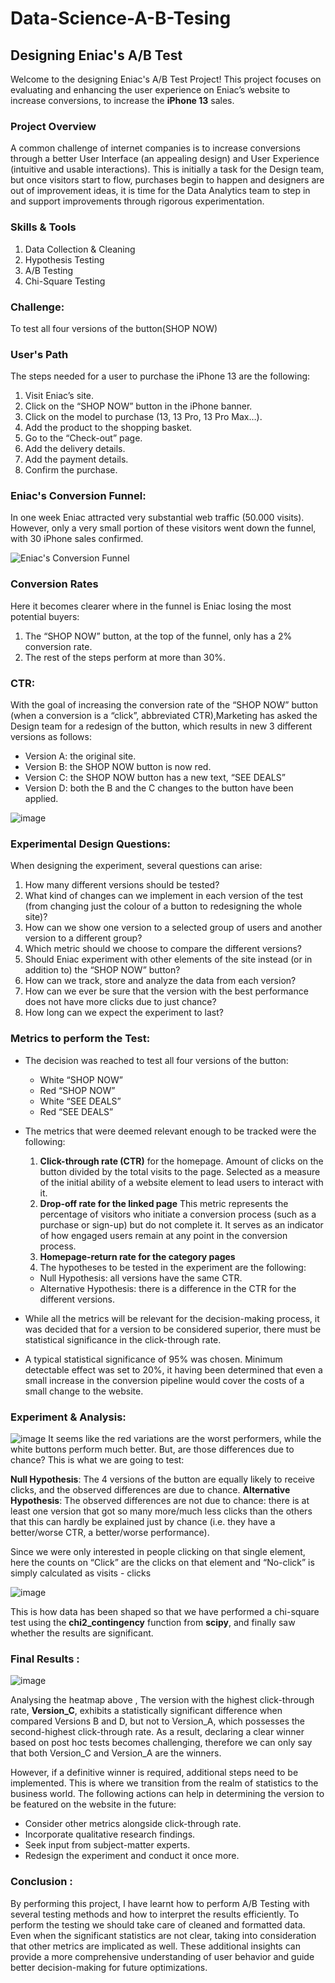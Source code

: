 # Data-Science-A-B-Tesing

## Designing Eniac's A/B Test
Welcome to the designing Eniac's A/B Test Project! This project focuses on evaluating and enhancing the user experience on Eniac’s website to increase conversions, to increase the **iPhone 13** sales.

### Project Overview
A common challenge of internet companies is to increase conversions through a better User Interface (an appealing design) and User Experience (intuitive and usable interactions). This is initially a task for the Design team, but once visitors start to flow, purchases begin to happen and designers are out of improvement ideas, it is time for the Data Analytics team to step in and support improvements through rigorous experimentation.

### Skills & Tools
1. Data Collection & Cleaning
2. Hypothesis Testing
3. A/B Testing
4. Chi-Square Testing

### Challenge:
To test all four versions of the button(SHOP NOW)

### User's Path
The steps needed for a user to purchase the iPhone 13 are the following:
1. Visit Eniac’s site.
2. Click on the “SHOP NOW” button in the iPhone banner.
3. Click on the model to purchase (13, 13 Pro, 13 Pro Max…).
4. Add the product to the shopping basket.
5. Go to the “Check-out” page.
6. Add the delivery details.
7. Add the payment details.
8. Confirm the purchase.

### Eniac's Conversion Funnel:
In one week Eniac attracted very substantial web traffic (50.000 visits). However, only a very small portion of these visitors went down the funnel, with 30 iPhone sales confirmed.

![Eniac's Conversion Funnel](https://github.com/PriyankaSPawar/Data-Science-A-B-Tesing/assets/168557945/174e3678-2865-49c7-975b-2742c15207e3)

### Conversion Rates
Here it becomes clearer where in the funnel is Eniac losing the most potential buyers: 
1. The “SHOP NOW” button, at the top of the funnel, only has a 2% conversion rate.
2. The rest of the steps perform at more than 30%.

### CTR:
With the goal of increasing the conversion rate of the “SHOP NOW” button (when a conversion is a “click”, abbreviated CTR),Marketing has asked the Design team for a redesign of the button, which results in new 3 different versions as follows:
- Version A: the original site.
- Version B: the SHOP NOW button is now red.
- Version C: the SHOP NOW button has a new text, “SEE DEALS”
- Version D: both the B and the C changes to the button have been applied.

![image](https://github.com/PriyankaSPawar/Data-Science-A-B-Tesing/assets/168557945/8b01e09a-a6a8-410b-a20d-4e621b97865d)

### Experimental Design Questions:
When designing the experiment, several questions can arise:
1. How many different versions should be tested?
2. What kind of changes can we implement in each version of the test (from changing just the colour of a button to redesigning the whole site)?
3. How can we show one version to a selected group of users and another version to a different group?
4. Which metric should we choose to compare the different versions?
5. Should Eniac experiment with other elements of the site instead (or in addition to) the “SHOP NOW” button?
6. How can we track, store and analyze the data from each version?
7. How can we ever be sure that the version with the best performance does not have more clicks due to just chance?
8. How long can we expect the experiment to last?

### Metrics to perform the Test:

- The decision was reached to test all four versions of the button:
  - White “SHOP NOW”
  - Red “SHOP NOW”
  - White “SEE DEALS”
  - Red “SEE DEALS”
    
- The metrics that were deemed relevant enough to be tracked were the following:
  1. **Click-through rate (CTR)** for the homepage. Amount of clicks on the button divided by the total visits to the page. Selected as a measure of the initial ability of a website element to lead users to interact with it.
  2. **Drop-off rate for the linked page** This metric represents the percentage of visitors who initiate a conversion process (such as a purchase or sign-up) but do not complete it. It serves as an indicator of how engaged users remain at any point in the conversion process.
  3. **Homepage-return rate for the category pages**
  4. The hypotheses to be tested in the experiment are the following:
  - Null Hypothesis: all versions have the same CTR.
  - Alternative Hypothesis: there is a difference in the CTR for the different versions.
       
- While all the metrics will be relevant for the decision-making process, it was decided that for a version to be considered superior, there must be statistical significance in the click-through rate.
- A typical statistical significance of 95% was chosen. Minimum detectable effect was set to 20%, it having been determined that even a small increase in the conversion pipeline would cover the costs of a small change to the website.

### Experiment & Analysis:

![image](https://github.com/PriyankaSPawar/Data-Science-A-B-Tesing/assets/168557945/c5f61b5b-4910-4a29-a938-000c7f2e76c0)
It seems like the red variations are the worst performers, while the white buttons perform much better. But, are those differences due to chance? This is what we are going to test:

**Null Hypothesis**: The 4 versions of the button are equally likely to receive clicks, and the observed differences are due to chance.
**Alternative Hypothesis**: The observed differences are not due to chance: there is at least one version that got so many more/much less clicks than the others that this can hardly be explained just by chance (i.e. they have a better/worse CTR, a better/worse performance).

Since we were only interested in people clicking on that single element, here the counts on “Click” are the clicks on that element and “No-click” is simply calculated as visits - clicks

![image](https://github.com/PriyankaSPawar/Data-Science-A-B-Tesing/assets/168557945/f4ca1c66-740c-4258-9527-a05b3e6181a8)

This is how data has been shaped so that we have performed a chi-square test using the **chi2_contingency** function from **scipy**, and finally saw whether the results are significant. 

### Final Results :

![image](https://github.com/PriyankaSPawar/Data-Science-A-B-Tesing/assets/168557945/4b57df51-d509-4d37-abb0-adde2493f863)

Analysing the heatmap above , The version with the highest click-through rate, **Version_C**, exhibits a statistically significant difference when compared Versions B and D, but not to Version_A, which possesses the second-highest click-through rate. As a result, declaring a clear winner based on post hoc tests becomes challenging, therefore we can only say that both Version_C and Version_A are the winners.

However, if a definitive winner is required, additional steps need to be implemented. This is where we transition from the realm of statistics to the business world. The following actions can help in determining the version to be featured on the website in the future:
- Consider other metrics alongside click-through rate.
- Incorporate qualitative research findings.
- Seek input from subject-matter experts.
- Redesign the experiment and conduct it once more.

### Conclusion :

By performing this project, I have learnt how to perform A/B Testing with several testing methods and how to interpret the results efficiently. To perform the testing we should take care of cleaned and formatted data. Even when the significant statistics are not clear, taking into consideration that other metrics are implicated as well. These additional insights can provide a more comprehensive understanding of user behavior and guide better decision-making for future optimizations.






